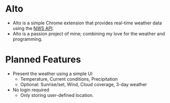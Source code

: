 # Alto

- Alto is a simple Chrome extension that provides real-time weather data using the [NWS API](https://www.weather.gov/documentation/services-web-api). 
- Alto is a passion project of mine; combining my love for the weather and programming.

# Planned Features
- Present the weather using a simple UI
  - Temperature, Current conditions, Precipitation
  - Optional: Sunrise/set, Wind, Cloud coverage, 3-day weather 
- No login required
  - Only storing user-defined location.
 
